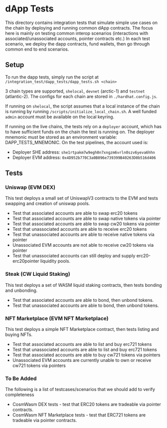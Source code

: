 # dApp Tests

This directory contains integration tests that simulate simple use cases on the chain by deploying and running common dApp contracts.
The focus here is mainly on testing common interop scenarios (interactions with associated/unassociated accounts, pointer contracts etc.)
In each test scenario, we deploy the dapp contracts, fund wallets, then go through common end to end scenarios.

## Setup
To run the dapp tests, simply run the script at `/integration_test/dapp_tests/dapp_tests.sh <chain>`

3 chain types are supported, `shelocal`, `devnet` (arctic-1) and `testnet` (atlantic-2). The configs for each chain are stored in `./hardhat.config.js`.

If running on `shelocal`, the script assumes that a local instance of the chain is running by running `/scripts/initialize_local_chain.sh`.
A well funded `admin` account must be available on the local keyring.

If running on the live chains, the tests rely on a `deployer` account, which has to have sufficient funds on the chain the test is running on.
The deployer mnemonic must be stored as an environment variable: DAPP_TESTS_MNEMONIC.
On the test pipelines, the account used is:
- Deployer SHE address: `she1rtpakm7w9egh0n7xngzm6vrln0szv6yeva6hhn`
- Deployer EVM address: `0x4D952b770C3a0B096e739399B40263D0b516d406`

## Tests

### Uniswap (EVM DEX)
This test deploys a small set of UniswapV3 contracts to the EVM and tests swapping and creation of uniswap pools.
- Test that associated accounts are able to swap erc20 tokens
- Test that associated accounts are able to swap native tokens via pointer
- Test that associated accounts are able to swap cw20 tokens via pointer
- Test that unassociated accounts are able to receive erc20 tokens
- Test that unassociated accounts are able to receive native tokens via pointer
- Unassociated EVM accounts are not able to receive cw20 tokens via pointer
- Test that unassociated accounts can still deploy and supply erc20-erc20pointer liquidity pools.

### Steak (CW Liquid Staking)
This test deploys a set of WASM liquid staking contracts, then tests bonding and unbonding.
- Test that associated accounts are able to bond, then unbond tokens.
- Test that unassociated accounts are able to bond, then unbond tokens.

### NFT Marketplace (EVM NFT Marketplace)
This test deploys a simple NFT Marketplace contract, then tests listing and buying NFTs.
- Test that associated accounts are able to list and buy erc721 tokens
- Test that unassociated accounts are able to list and buy erc721 tokens
- Test that associated accounts are able to buy cw721 tokens via pointers
- Unassociated EVM accounts are currently unable to own or receive cw721 tokens via pointers

### To Be Added
The following is a list of testcases/scenarios that we should add to verify completeness
- CosmWasm DEX tests - test that ERC20 tokens are tradeable via pointer contracts.
- CosmWasm NFT Marketplace tests - test that ERC721 tokens are tradeable via pointer contracts.